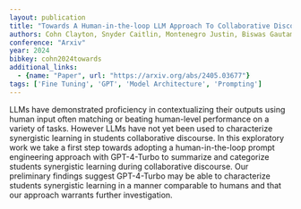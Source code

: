 ```yaml
---
layout: publication
title: "Towards A Human-in-the-loop LLM Approach To Collaborative Discourse Analysis"
authors: Cohn Clayton, Snyder Caitlin, Montenegro Justin, Biswas Gautam
conference: "Arxiv"
year: 2024
bibkey: cohn2024towards
additional_links:
  - {name: "Paper", url: "https://arxiv.org/abs/2405.03677"}
tags: ['Fine Tuning', 'GPT', 'Model Architecture', 'Prompting']
---
```

LLMs have demonstrated proficiency in contextualizing their outputs using human input often matching or beating human-level performance on a variety of tasks. However LLMs have not yet been used to characterize synergistic learning in students collaborative discourse. In this exploratory work we take a first step towards adopting a human-in-the-loop prompt engineering approach with GPT-4-Turbo to summarize and categorize students synergistic learning during collaborative discourse. Our preliminary findings suggest GPT-4-Turbo may be able to characterize students synergistic learning in a manner comparable to humans and that our approach warrants further investigation.
